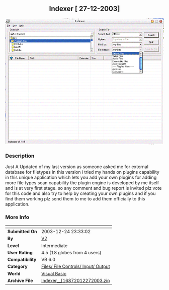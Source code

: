 ﻿<div align="center">

## Indexer  \[ 27\-12\-2003\]

<img src="PIC200312271030416357.GIF">
</div>

### Description

Just A Updated of my last version as someone asked me for external database for filetypes in this version i tried my hands on plugins capability in this unique application which lets you add your own plugins for adding more file types scan capability the plugin engine is developed by me itself and is at very first stage. so any comment and bug report is invited plz vote for this code and also try to help by creating your own plugins and if you find them working plz send them to me to add them officially to this application.
 
### More Info
 


<span>             |<span>
---                |---
**Submitted On**   |2003-12-24 23:33:02
**By**             |[V2](https://github.com/Planet-Source-Code/PSCIndex/blob/master/ByAuthor/v2.md)
**Level**          |Intermediate
**User Rating**    |4.5 (18 globes from 4 users)
**Compatibility**  |VB 6\.0
**Category**       |[Files/ File Controls/ Input/ Output](https://github.com/Planet-Source-Code/PSCIndex/blob/master/ByCategory/files-file-controls-input-output__1-3.md)
**World**          |[Visual Basic](https://github.com/Planet-Source-Code/PSCIndex/blob/master/ByWorld/visual-basic.md)
**Archive File**   |[Indexer\_\_\[16872012272003\.zip](https://github.com/Planet-Source-Code/v2-indexer-27-12-2003__1-50631/archive/master.zip)









